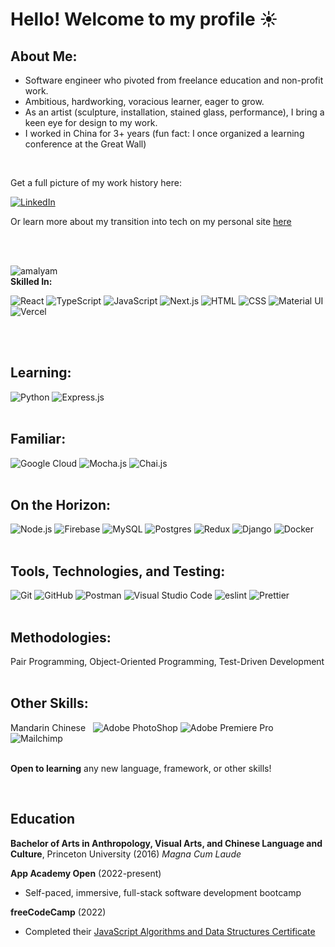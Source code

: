 # Hello! Welcome to my profile ☀️

## About Me:
<ul>
  <li>Software engineer who pivoted from freelance education and non-profit work.</li>
  <li>Ambitious, hardworking, voracious learner, eager to grow.</li>
  <li>As an artist (sculpture, installation, stained glass, performance), I bring a keen eye for design to my work.</li>
  <li>I worked in China for 3+ years (fun fact: I once organized a learning conference at the Great Wall)</li>
</ul>
<br/>

Get a full picture of my work history here:

[![LinkedIn](https://img.shields.io/badge/linkedin-%230077B5.svg?style=for-the-badge&logo=linkedin&logoColor=white)](http://www.linkedin.com/in/amalyam)

Or learn more about my transition into tech on my personal site [here](https://www.amalyamegerman.com/cs-profile)

<br/>
<br/>
<p><img align="left" align-items="center" src="https://github-readme-stats-sigma-six-15.vercel.app/api/top-langs?username=amalyam&show_icons=true&locale=en&layout=compact" alt="amalyam" />
<div align-items="center" >
  <br/>
<strong>Skilled In:</strong>

![React](https://img.shields.io/badge/React-20232A?style=for-the-badge&logo=react&logoColor=61DAFB) ![TypeScript](https://img.shields.io/badge/TypeScript-007ACC?style=for-the-badge&logo=typescript&logoColor=white) ![JavaScript](https://img.shields.io/badge/JavaScript-323330?style=for-the-badge&logo=javascript&logoColor=F7DF1E) ![Next.js](https://img.shields.io/badge/Next.js-000000.svg?style=for-the-badge&logo=nextdotjs&logoColor=white) ![HTML](https://img.shields.io/badge/HTML5-E34F26?style=for-the-badge&logo=html5&logoColor=white) ![CSS](https://img.shields.io/badge/CSS3-1572B6?style=for-the-badge&logo=css3&logoColor=white) ![Material UI](https://img.shields.io/badge/Material--UI-0081CB?style=for-the-badge&logo=material-ui&logoColor=white) ![Vercel](https://img.shields.io/badge/Vercel-000000?style=for-the-badge&logo=vercel&logoColor=white) 
</div>
</p>
<br/>
<br/>

## Learning:

![Python](https://img.shields.io/badge/python-3670A0?style=for-the-badge&logo=python&logoColor=ffdd54)
![Express.js](https://img.shields.io/badge/express.js-%23404d59.svg?style=for-the-badge&logo=express&logoColor=%2361DAFB)
<br/>
<br/>

## Familiar: 
 
![Google Cloud](https://img.shields.io/badge/GoogleCloud-%234285F4.svg?style=for-the-badge&logo=google-cloud&logoColor=white) ![Mocha.js](https://img.shields.io/badge/mocha.js-323330?style=for-the-badge&logo=mocha&logoColor=Brown) ![Chai.js](https://img.shields.io/badge/chai.js-323330?style=for-the-badge&logo=chai&logoColor=red) 
<br/>
<br/>

## On the Horizon:

![Node.js](https://img.shields.io/badge/Node.js-43853D?style=for-the-badge&logo=node.js&logoColor=white) ![Firebase](https://img.shields.io/badge/firebase-%23039BE5.svg?style=for-the-badge&logo=firebase) ![MySQL](https://img.shields.io/badge/MySQL-00000F?style=for-the-badge&logo=mysql&logoColor=white) ![Postgres](https://img.shields.io/badge/PostgreSQL-316192?style=for-the-badge&logo=postgresql&logoColor=white) ![Redux](https://img.shields.io/badge/Redux-593D88?style=for-the-badge&logo=redux&logoColor=white) ![Django](https://img.shields.io/badge/Django-092E20.svg?style=for-the-badge&logo=Django&logoColor=white) ![Docker](https://img.shields.io/badge/docker-%230db7ed.svg?style=for-the-badge&logo=docker&logoColor=white)
<br/>
<br/>

## Tools, Technologies, and Testing: 

![Git](https://img.shields.io/badge/GIT-E44C30?style=for-the-badge&logo=git&logoColor=white) ![GitHub](https://img.shields.io/badge/GitHub-100000?style=for-the-badge&logo=github&logoColor=white) ![Postman](https://img.shields.io/badge/Postman-FF6C37?style=for-the-badge&logo=postman&logoColor=white) ![Visual Studio Code](https://img.shields.io/badge/Visual%20Studio%20Code-0078d7.svg?style=for-the-badge&logo=visual-studio-code&logoColor=white) ![eslint](https://img.shields.io/badge/eslint-3A33D1?style=for-the-badge&logo=eslint&logoColor=white) ![Prettier](https://img.shields.io/badge/prettier-1A2C34?style=for-the-badge&logo=prettier&logoColor=F7BA3E)
<br/>
<br/>

## Methodologies:

Pair Programming, Object-Oriented Programming, Test-Driven Development
<br/>
<br/>

## Other Skills:
Mandarin Chinese&nbsp;&nbsp;
![Adobe PhotoShop](https://img.shields.io/badge/Adobe%20Photoshop-31A8FF?style=for-the-badge&logo=Adobe%20Photoshop&logoColor=black) ![Adobe Premiere Pro](https://img.shields.io/badge/Adobe%20Premiere%20Pro-9999FF?style=for-the-badge&logo=Adobe%20Premiere%20Pro&logoColor=white) ![Mailchimp](https://img.shields.io/badge/MailChimp-FFE01B.svg?style=for-the-badge&logo=MailChimp&logoColor=black)
<br/>
<br/>

**Open to learning** any new language, framework, or other skills!

<br/>

## Education
**Bachelor of Arts in Anthropology, Visual Arts, and Chinese Language and Culture**, Princeton University (2016) *Magna Cum Laude*

**App Academy Open** (2022-present)
- Self-paced, immersive, full-stack software development bootcamp

**freeCodeCamp** (2022)
- Completed their [JavaScript Algorithms and Data Structures Certificate](https://www.freecodecamp.org/learn/javascript-algorithms-and-data-structures/)
